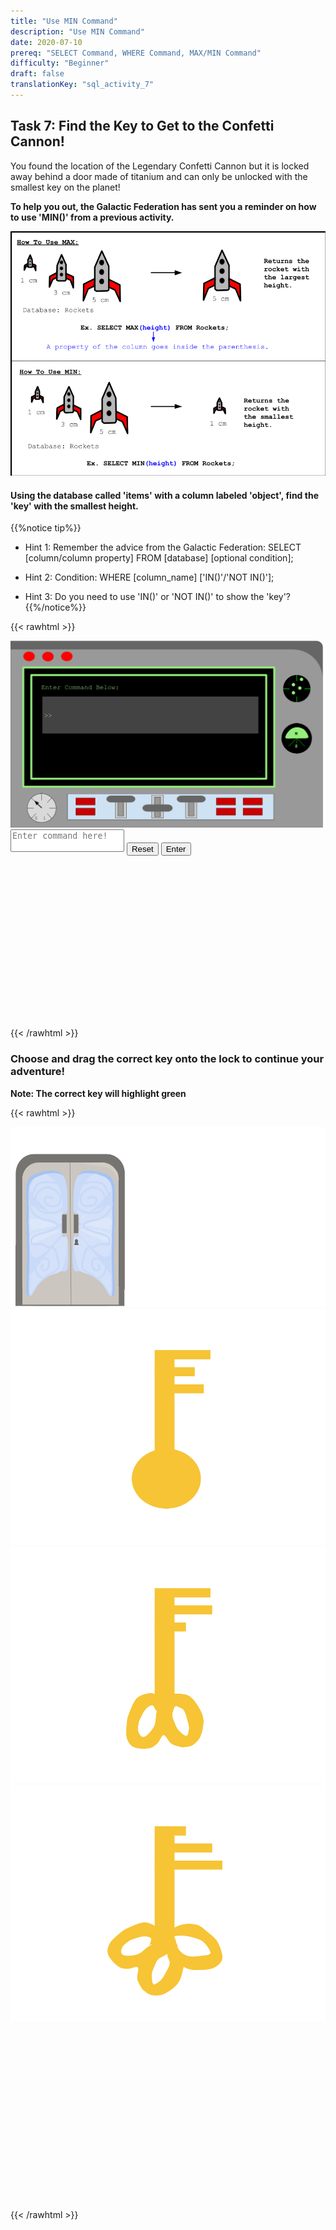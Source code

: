 ```yaml
---
title: "Use MIN Command"
description: "Use MIN Command"
date: 2020-07-10
prereq: "SELECT Command, WHERE Command, MAX/MIN Command"
difficulty: "Beginner"
draft: false
translationKey: "sql_activity_7"
---
```

<!-- Links for javascript and CSS needed for drop down logic -->
<link rel="stylesheet" href="../default/_default.css" type="text/css"></link>
<link rel="stylesheet" href="../default/_type.css" type="text/css"></link>
<link rel="stylesheet" href="_activity7.css" type="text/css"></link>

<script type="text/javascript" src="../default/_default.js"></script>
<script type="text/javascript" src="../default/_type.js"></script>
<script type="text/javascript" src="../default/alasql.js"></script>
<script type="text/javascript" src="../default/db.js"></script>
<script type="text/javascript" src="_activity7.js"></script>

<!-- Embed YouTube Video Link here when ready -->


## Task 7: Find the Key to Get to the Confetti Cannon!

You found the location of the Legendary Confetti Cannon but it is locked away behind a door made of titanium 
and can only be unlocked with the smallest key on the planet! 

**To help you out, the Galactic Federation has sent you a reminder on how to use 'MIN()' from a previous activity.**

![Explain](../activity5/assets/max_min.png)

#### Using the database called 'items' with a column labeled 'object', find the 'key' with the smallest height.
{{%notice tip%}}
* Hint 1: Remember the advice from the Galactic Federation: SELECT [column/column property] FROM [database] [optional condition];

* Hint 2: Condition: WHERE [column_name] ['IN()'/'NOT IN()']; 

* Hint 3: Do you need to use 'IN()' or 'NOT IN()' to show the 'key'?
{{%/notice%}}
<!-- SQL Type In Activity -->

{{< rawhtml >}}

<div class="terminal_div" id="terminal_div"><img class="terminal" src="../media/Terminal.png" alt="Terminal_screen">

  <div class="text-area">
    <textarea id="commands" placeholder="Enter command here!" style="resize: none"></textarea>
    <button class = "button reset" onclick="document.getElementById('commands').value = ''">Reset</button>
    <button class="button button1" onclick="sql()"> Enter </button>
  </div>
</div>

</br></br></br></br></br></br>
<h1 class="error" id="sqlcommand" <h1 class="error" id="sqlcommand" style="visibility:hidden"><strong>ERROR INVALID INPUT></strong></h1>

<table id="table">
	 <tr>
	 </tr>
</table>

<h4 id="story"></h4>

<div id="legend" style="visibility:hidden">
<p> Hint: The number of loops on the key matches the number of the height. </p>
</div>

<br>
{{< /rawhtml >}}


### Choose and drag the correct key onto the lock to continue your adventure!
**Note: The correct key will highlight green**


{{< rawhtml >}}

<!-- Player drags key block to drop block to finish mission -->
<div class="door_div" id="door_div"><img class="door" id = "door" src="assets/Door.png" alt="door" style="height: 30vw;">


<!-- Drop Location -->
<div id="div4" class="dropClass" ondrop="drop(event)" ondragover="allowDrop(event)";> </div>

<!-- Drag Block -->
<div id="div1" class ="codeBlocks" style="clear: left;" ondrop="drop(event)" ondragover="allowDrop(event)">
  <img class="img" src="assets/Key1.png" draggable="true" ondragstart="drag(event)" id="drag1">
</div> 

<div id="div2" class ="codeBlocks" style="clear: left;" ondrop="drop(event)" ondragover="allowDrop(event)">
  <img class="img" src="assets/Key2.png" draggable="true" ondragstart="drag(event)" id="drag2">
</div> 

<div id="div3" class ="codeBlocks" style="clear: left;" ondrop="drop(event)" ondragover="allowDrop(event)">
  <img class="img" src="assets/Key3.png" draggable="true" ondragstart="drag(event)" id="drag3">
</div> 

</div>

<!-- Next mission text displays -->
<div id="text1" style="visibility:hidden">
  <p> You found the Legendary Totem of Fun: Confetti Cannon! </p>
</div>

<!-- Unhide the Confetti Cannon -->
<img src="assets/confetti.png" id="cannon" alt="cannon" style="visibility:hidden"/>
{{< /rawhtml >}}
